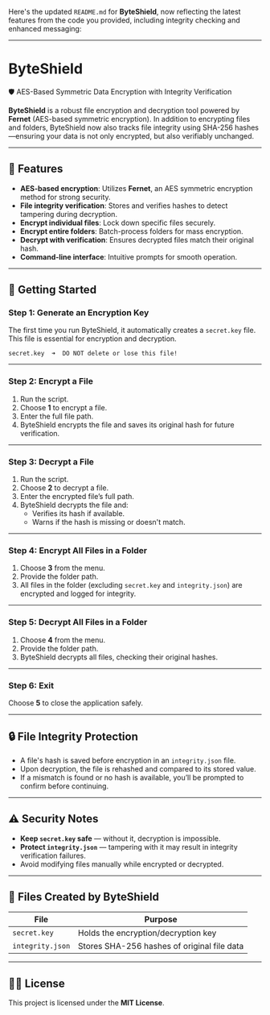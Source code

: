 Here's the updated `README.md` for **ByteShield**, now reflecting the latest features from the code you provided, including integrity checking and enhanced messaging:

---

# ByteShield  
🛡️ AES-Based Symmetric Data Encryption with Integrity Verification

**ByteShield** is a robust file encryption and decryption tool powered by **Fernet** (AES-based symmetric encryption). In addition to encrypting files and folders, ByteShield now also tracks file integrity using SHA-256 hashes—ensuring your data is not only encrypted, but also verifiably unchanged.

---

## 🔐 Features

- **AES-based encryption**: Utilizes **Fernet**, an AES symmetric encryption method for strong security.
- **File integrity verification**: Stores and verifies hashes to detect tampering during decryption.
- **Encrypt individual files**: Lock down specific files securely.
- **Encrypt entire folders**: Batch-process folders for mass encryption.
- **Decrypt with verification**: Ensures decrypted files match their original hash.
- **Command-line interface**: Intuitive prompts for smooth operation.

---

## 🚀 Getting Started

### Step 1: Generate an Encryption Key
The first time you run ByteShield, it automatically creates a `secret.key` file. This file is essential for encryption and decryption.

```
secret.key  ➜  DO NOT delete or lose this file!
```

---

### Step 2: Encrypt a File
1. Run the script.
2. Choose **1** to encrypt a file.
3. Enter the full file path.
4. ByteShield encrypts the file and saves its original hash for future verification.

---

### Step 3: Decrypt a File
1. Run the script.
2. Choose **2** to decrypt a file.
3. Enter the encrypted file’s full path.
4. ByteShield decrypts the file and:
   - Verifies its hash if available.
   - Warns if the hash is missing or doesn't match.

---

### Step 4: Encrypt All Files in a Folder
1. Choose **3** from the menu.
2. Provide the folder path.
3. All files in the folder (excluding `secret.key` and `integrity.json`) are encrypted and logged for integrity.

---

### Step 5: Decrypt All Files in a Folder
1. Choose **4** from the menu.
2. Provide the folder path.
3. ByteShield decrypts all files, checking their original hashes.

---

### Step 6: Exit
Choose **5** to close the application safely.

---

## 🔒 File Integrity Protection

- A file's hash is saved before encryption in an `integrity.json` file.
- Upon decryption, the file is rehashed and compared to its stored value.
- If a mismatch is found or no hash is available, you’ll be prompted to confirm before continuing.

---

## ⚠️ Security Notes

- **Keep `secret.key` safe** — without it, decryption is impossible.
- **Protect `integrity.json`** — tampering with it may result in integrity verification failures.
- Avoid modifying files manually while encrypted or decrypted.

---

## 📂 Files Created by ByteShield

| File             | Purpose                                     |
|------------------|---------------------------------------------|
| `secret.key`     | Holds the encryption/decryption key         |
| `integrity.json` | Stores SHA-256 hashes of original file data |

---

## 🧑‍💻 License

This project is licensed under the **MIT License**.  
